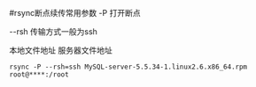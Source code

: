 #rsync断点续传常用参数
-P 打开断点

--rsh 传输方式一般为ssh

本地文件地址 服务器文件地址

    rsync -P --rsh=ssh MySQL-server-5.5.34-1.linux2.6.x86_64.rpm root@****:/root

